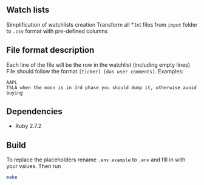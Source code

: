 ## Watch lists

Simplification of watchlists creation
Transform all *.txt files from `input` folder to `.csv` format with pre-defined columns

## File format description

Each line of the file will be the row in the watchlist (including empty lines)
File should follow the format `[ticker] [das user comments]`. Examples:

```
AAPL
TSLA when the moon is in 3rd phase you should dump it, otherwise avoid buying
```

## Dependencies

* Ruby 2.7.2

## Build

To replace the placeholders rename `.env.example` to `.env` and fill in with
your values. Then run

```bash
make
```
